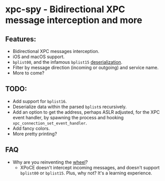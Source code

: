 # xpc-spy - Bidirectional XPC message interception and more

## Features:
* Bidirectional XPC messages interception.
* iOS and macOS support.
* `bplist00`, and the infamous `bplist15` [deserialization].
* Filter by message direction (incoming or outgoing) and service name.
* More to come?

## TODO:
* Add support for `bplist16`.
* Deserialize data within the parsed `bplist`s recursively.
* Add an option to get the address, perhaps ASLR adjusted, for the XPC event handler, by spawning the process and hooking `xpc_connection_set_event_handler`.
* Add fancy colors.
* More pretty printing?

## FAQ 
* Why are you reinventing the [wheel]?
    * XPoCE doesn't intercept incoming messages, and doesn't support `bplist00` or `bplist15`. Plus, why not? It's a learning experience.


[wheel]: http://newosxbook.com/tools/XPoCe2.html
[deserialization]: http://newosxbook.com/bonus/bplist.pdf